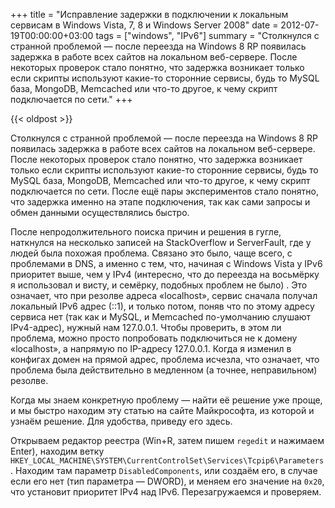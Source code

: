 +++
title = "Исправление задержки в подключении к локальным сервисам в Windows Vista, 7, 8 и Windows Server 2008"
date = 2012-07-19T00:00:00+03:00
tags = ["windows", "IPv6"]
summary = "Столкнулся с странной проблемой — после переезда на Windows 8 RP появилась задержка в работе всех сайтов на локальном веб-сервере. После некоторых проверок стало понятно, что задержка возникает только если скрипты используют какие-то сторонние сервисы, будь то MySQL база, MongoDB, Memcached или что-то другое,  к чему скрипт подключается по сети."
+++

{{< oldpost >}}

Столкнулся с странной проблемой — после переезда на Windows 8 RP появилась задержка в работе всех сайтов на локальном
веб-сервере. После некоторых проверок стало понятно, что задержка возникает только если скрипты используют какие-то
сторонние сервисы, будь то MySQL база, MongoDB, Memcached или что-то другое, к чему скрипт подключается по сети. После
ещё пары экспериментов стало понятно, что задержка именно на этапе подключения, так как сами запросы и обмен данными
осуществлялись быстро.

После непродолжительного поиска причин и решения в гугле, наткнулся на несколько записей на StackOverflow и ServerFault,
где у людей была похожая проблема. Связано это было, чаще всего, с проблемами в DNS, а именно с тем, что, начиная с
Windows Vista у IPv6 приоритет выше, чем у IPv4 (интересно, что до переезда на восьмёрку я использовал и висту, и
семёрку, подобных проблем не было) . Это означает, что при резолве адреса «localhost», сервис сначала получал локальный
IPv6 адрес (::1), и только потом, поняв что по этому адресу сервиса нет (так как и MySQL, и Memcached по-умолчанию
слушают IPv4-адрес), нужный нам 127.0.0.1. Чтобы проверить, в этом ли проблема, можно просто попробовать подключиться не
к домену «localhost», а напрямую по IP-адресу 127.0.0.1. Когда я изменил в конфигах домен на прямой адрес, проблема
исчезла, что означает, что проблема была действительно в медленном (а точнее, неправильном) резолве.

Когда мы знаем конкретную проблему — найти её решение уже проще, и мы быстро находим эту статью на сайте Майкрософта, из
которой и узнаём решение. Для удобства, приведу его здесь.

Открываем редактор реестра (Win+R, затем пишем ``regedit`` и нажимаем Enter), находим
ветку ``HKEY_LOCAL_MACHINE\SYSTEM\CurrentControlSet\Services\Tcpip6\Parameters``. Находим там
параметр ``DisabledComponents``, или создаём его, в случае если его нет (тип параметра — DWORD), и меняем его значение
на ``0x20``, что установит приоритет IPv4 над IPv6. Перезагружаемся и проверяем.
